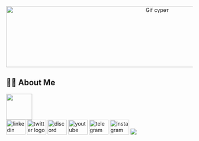 <div align="center">
  <img
      width="800"
      height="165"
      src="https://github.com/user-attachments/assets/599dce79-d609-4dc9-880f-78d79b045821"
      style="object-fit: cover"
      alt="Gif сүрөт"
    /></div>


## 🙋‍♂️ About Me

<a href="https://github.com/uhckunbek006">
  <img height="70" src="https://readme-typing-svg.herokuapp.com?color=FFE15D&lines=Just+Full-Stack+Developer"/>
</a>



<div align="left">
  <img src="https://raw.githubusercontent.com/maurodesouza/profile-readme-generator/master/src/assets/icons/social/linkedin/default.svg" width="52" height="40" alt="linkedin logo"  />
  <img src="https://raw.githubusercontent.com/maurodesouza/profile-readme-generator/master/src/assets/icons/social/twitter/default.svg" width="52" height="40" alt="twitter logo"  />
  <img src="https://raw.githubusercontent.com/maurodesouza/profile-readme-generator/master/src/assets/icons/social/discord/default.svg" width="52" height="40" alt="discord logo"  />
  <img src="https://raw.githubusercontent.com/maurodesouza/profile-readme-generator/master/src/assets/icons/social/youtube/default.svg" width="52" height="40" alt="youtube logo"  />
  <img src="https://raw.githubusercontent.com/maurodesouza/profile-readme-generator/master/src/assets/icons/social/telegram/default.svg" width="52" height="40" alt="telegram logo"  />
  <img src="https://raw.githubusercontent.com/maurodesouza/profile-readme-generator/master/src/assets/icons/social/instagram/default.svg" width="52" height="40" alt="instagram logo"  />
 <a href="https://wa.me/996708061221"><img src="https://img.shields.io/badge/-WhatsApp-090909?style=for-the-badge&logo=WhatsApp&logoColor=4ECB5A"></a>
</div>

###


